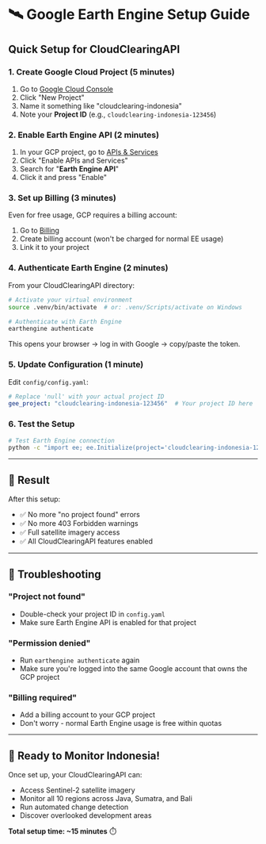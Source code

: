 # 🛰️ Google Earth Engine Setup Guide

## Quick Setup for CloudClearingAPI

### 1. **Create Google Cloud Project** (5 minutes)

1. Go to [Google Cloud Console](https://console.cloud.google.com/)
2. Click "New Project" 
3. Name it something like "cloudclearing-indonesia"
4. Note your **Project ID** (e.g., `cloudclearing-indonesia-123456`)

### 2. **Enable Earth Engine API** (2 minutes)

1. In your GCP project, go to [APIs & Services](https://console.cloud.google.com/apis/dashboard)
2. Click "Enable APIs and Services"
3. Search for "**Earth Engine API**"
4. Click it and press "Enable"

### 3. **Set up Billing** (3 minutes)

Even for free usage, GCP requires a billing account:

1. Go to [Billing](https://console.cloud.google.com/billing) 
2. Create billing account (won't be charged for normal EE usage)
3. Link it to your project

### 4. **Authenticate Earth Engine** (2 minutes)

From your CloudClearingAPI directory:

```bash
# Activate your virtual environment
source .venv/bin/activate  # or: .venv/Scripts/activate on Windows

# Authenticate with Earth Engine
earthengine authenticate
```

This opens your browser → log in with Google → copy/paste the token.

### 5. **Update Configuration** (1 minute)

Edit `config/config.yaml`:

```yaml
# Replace 'null' with your actual project ID
gee_project: "cloudclearing-indonesia-123456"  # Your project ID here
```

### 6. **Test the Setup**

```bash
# Test Earth Engine connection
python -c "import ee; ee.Initialize(project='cloudclearing-indonesia-123456'); print('✅ Earth Engine working!')"
```

---

## 🎯 **Result**

After this setup:
- ✅ No more "no project found" errors
- ✅ No more 403 Forbidden warnings  
- ✅ Full satellite imagery access
- ✅ All CloudClearingAPI features enabled

---

## 🔧 **Troubleshooting**

### "Project not found"
- Double-check your project ID in `config.yaml`
- Make sure Earth Engine API is enabled for that project

### "Permission denied" 
- Run `earthengine authenticate` again
- Make sure you're logged into the same Google account that owns the GCP project

### "Billing required"
- Add a billing account to your GCP project
- Don't worry - normal Earth Engine usage is free within quotas

---

## 🚀 **Ready to Monitor Indonesia!**

Once set up, your CloudClearingAPI can:
- Access Sentinel-2 satellite imagery
- Monitor all 10 regions across Java, Sumatra, and Bali  
- Run automated change detection
- Discover overlooked development areas

**Total setup time: ~15 minutes** ⏱️
